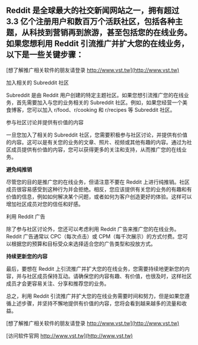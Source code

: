## **Reddit 是全球最大的社交新闻网站之一，拥有超过 3.3 亿个注册用户和数百万个活跃社区，包括各种主题，从科技到营销再到旅游，甚至包括您的在线业务。如果您想利用 Reddit 引流推广并扩大您的在线业务，以下是一些关键步骤：**

[想了解推广相关软件的朋友请登录 http://www.vst.tw](http://www.vst.tw)

加入相关的 Subreddit 社区

Subreddit 是由 Reddit 用户创建的特定主题社区。如果您想引流推广您的在线业务，首先需要加入与您的业务相关的 Subreddit 社区。例如，如果您经营一个美食博客，您可以加入 r/food、r/cooking 和 r/recipes 等 Subreddit 社区。

参与社区讨论并提供有价值的内容

一旦您加入了相关的 Subreddit 社区，您需要积极参与社区讨论，并提供有价值的内容。这可以是有关您的业务的文章、照片、视频或其他有趣的内容。通过为社区成员提供有价值的内容，您可以获得更多的关注和支持，从而推广您的在线业务。

**避免纯推销**

尽管您的目的是推广您的在线业务，但请注意不要在 Reddit 上进行纯推销。社区成员很容易感受到这种行为并会拒绝。相反，您应该提供有关您的业务的有趣和有价值的信息，例如如何解决某个问题，或者如何为客户创造更好的体验。这样可以增加社区成员对您的信任和好感。

利用 Reddit 广告

除了参与社区讨论外，您还可以考虑利用 Reddit 广告来推广您的在线业务。Reddit 广告通常以 CPC（每次点击）或 CPM（每千次展示）的方式付费。您可以根据您的预算和目标受众来选择适合您的广告类型和投放方式。

**持续更新您的内容**

最后，要想在 Reddit 上引流推广并扩大您的在线业务，您需要持续地更新您的内容，并与社区成员保持互动。请确保您的内容有趣、有价值，也很及时，这样社区成员才会更容易关注、分享和推荐您的业务。

总之，利用 Reddit 引流推广并扩大您的在线业务需要时间和努力，但是如果您遵循上述步骤，并坚持不懈地提供有价值的内容，您将会看到越来越多的流量和收益。

[想了解推广相关软件的朋友请登录 http://www.vst.tw](http://www.vst.tw)


[访问软件官网 http://www.vst.tw](http://www.vst.tw)
